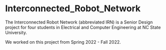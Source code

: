 # Interconnected_Robot_Network
The Interconnected Robot Network (abbreviated IRN) is a Senior Design project for four students in Electrical and Computer Engineering at NC State University.

We worked on this project from Spring 2022 - Fall 2022.
